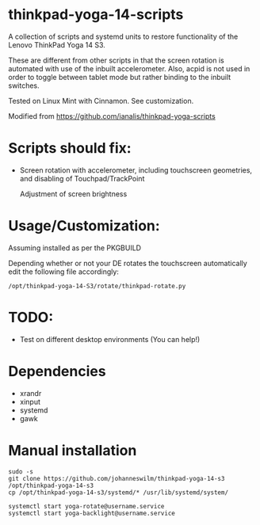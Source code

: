 thinkpad-yoga-14-scripts
=====================

A collection of scripts and systemd units to restore functionality of
the Lenovo ThinkPad Yoga 14 S3.

These are different from other scripts in that the screen rotation is
automated with use of the inbuilt accelerometer. Also, acpid is not
used in order to toggle between tablet mode but rather binding to the
inbuilt switches.


Tested on Linux Mint with Cinnamon. See customization.

Modified from https://github.com/ianalis/thinkpad-yoga-scripts

# Scripts should fix:

- Screen rotation with accelerometer, including touchscreen geometries,
  and disabling of Touchpad/TrackPoint

  Adjustment of screen brightness

# Usage/Customization:

Assuming installed as per the PKGBUILD

Depending whether or not your DE rotates the touchscreen automatically
edit the following file accordingly:

    /opt/thinkpad-yoga-14-S3/rotate/thinkpad-rotate.py


# TODO:
- Test on different desktop environments (You can help!)

# Dependencies
- xrandr
- xinput
- systemd
- gawk

# Manual installation

    sudo -s
    git clone https://github.com/johanneswilm/thinkpad-yoga-14-s3 /opt/thinkpad-yoga-14-s3
    cp /opt/thinkpad-yoga-14-s3/systemd/* /usr/lib/systemd/system/

    systemctl start yoga-rotate@username.service
    systemctl start yoga-backlight@username.service

